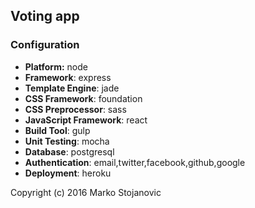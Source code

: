 ## Voting app


### Configuration
- **Platform:** node
- **Framework**: express
- **Template Engine**: jade
- **CSS Framework**: foundation
- **CSS Preprocessor**: sass
- **JavaScript Framework**: react
- **Build Tool**: gulp
- **Unit Testing**: mocha
- **Database**: postgresql
- **Authentication**: email,twitter,facebook,github,google
- **Deployment**: heroku

Copyright (c) 2016 Marko Stojanovic
